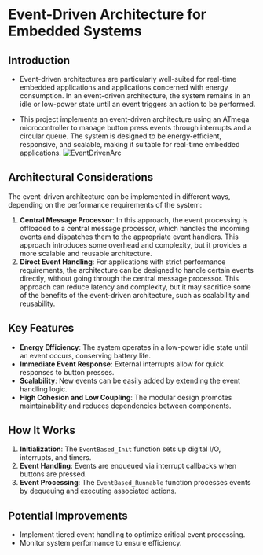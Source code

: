 # Event-Driven Architecture for Embedded Systems

## Introduction

- Event-driven architectures are particularly well-suited for real-time embedded applications and applications concerned with energy consumption. In an event-driven architecture, the system remains in an idle or low-power state until an event triggers an action to be performed.

- This project implements an event-driven architecture using an ATmega microcontroller to manage button press events through interrupts and a circular queue. The system is designed to be energy-efficient, responsive, and scalable, making it suitable for real-time embedded applications.
 ![EventDrivenArc](https://github.com/user-attachments/assets/99944726-4ff0-4d9b-9538-db1cfd279a95)

## Architectural Considerations

The event-driven architecture can be implemented in different ways, depending on the performance requirements of the system:

1. **Central Message Processor**: In this approach, the event processing is offloaded to a central message processor, which handles the incoming events and dispatches them to the appropriate event handlers. This approach introduces some overhead and complexity, but it provides a more scalable and reusable architecture.
2. **Direct Event Handling**: For applications with strict performance requirements, the architecture can be designed to handle certain events directly, without going through the central message processor. This approach can reduce latency and complexity, but it may sacrifice some of the benefits of the event-driven architecture, such as scalability and reusability.

## Key Features

- **Energy Efficiency**: The system operates in a low-power idle state until an event occurs, conserving battery life.
- **Immediate Event Response**: External interrupts allow for quick responses to button presses.
- **Scalability**: New events can be easily added by extending the event handling logic.
- **High Cohesion and Low Coupling**: The modular design promotes maintainability and reduces dependencies between components.

## How It Works

1. **Initialization**: The `EventBased_Init` function sets up digital I/O, interrupts, and timers.
2. **Event Handling**: Events are enqueued via interrupt callbacks when buttons are pressed.
3. **Event Processing**: The `EventBased_Runnable` function processes events by dequeuing and executing associated actions.

## Potential Improvements

- Implement tiered event handling to optimize critical event processing.
- Monitor system performance to ensure efficiency.
